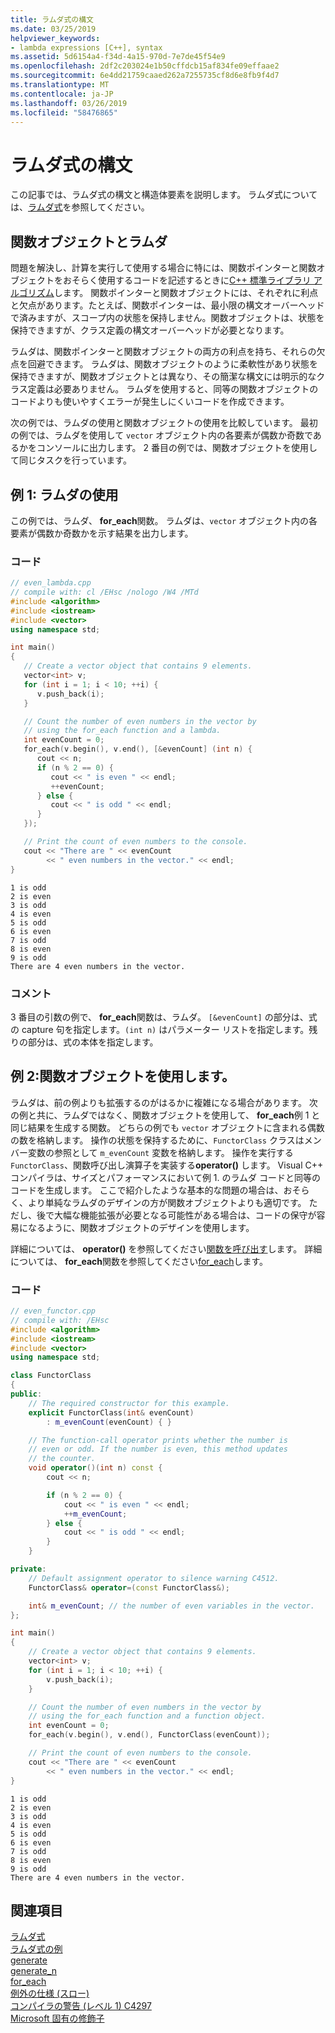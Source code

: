 ```yaml
---
title: ラムダ式の構文
ms.date: 03/25/2019
helpviewer_keywords:
- lambda expressions [C++], syntax
ms.assetid: 5d6154a4-f34d-4a15-970d-7e7de45f54e9
ms.openlocfilehash: 2df2c203024e1b50cffdcb15af834fe09effaae2
ms.sourcegitcommit: 6e4dd21759caaed262a7255735cf8d6e8fb9f4d7
ms.translationtype: MT
ms.contentlocale: ja-JP
ms.lasthandoff: 03/26/2019
ms.locfileid: "58476865"
---
```

# <a name="lambda-expression-syntax"></a>ラムダ式の構文

この記事では、ラムダ式の構文と構造体要素を説明します。 ラムダ式については、[ラムダ式](../cpp/lambda-expressions-in-cpp.md)を参照してください。

## <a name="function-objects-vs-lambdas"></a>関数オブジェクトとラムダ

問題を解決し、計算を実行して使用する場合に特には、関数ポインターと関数オブジェクトをおそらく使用するコードを記述するときに[C++ 標準ライブラリ アルゴリズム](../cpp/algorithms-modern-cpp.md)します。 関数ポインターと関数オブジェクトには、それぞれに利点と欠点があります。たとえば、関数ポインターは、最小限の構文オーバーヘッドで済みますが、スコープ内の状態を保持しません。関数オブジェクトは、状態を保持できますが、クラス定義の構文オーバーヘッドが必要となります。

ラムダは、関数ポインターと関数オブジェクトの両方の利点を持ち、それらの欠点を回避できます。 ラムダは、関数オブジェクトのように柔軟性があり状態を保持できますが、関数オブジェクトとは異なり、その簡潔な構文には明示的なクラス定義は必要ありません。 ラムダを使用すると、同等の関数オブジェクトのコードよりも使いやすくエラーが発生しにくいコードを作成できます。

次の例では、ラムダの使用と関数オブジェクトの使用を比較しています。 最初の例では、ラムダを使用して `vector` オブジェクト内の各要素が偶数か奇数であるかをコンソールに出力します。 2 番目の例では、関数オブジェクトを使用して同じタスクを行っています。

## <a name="example-1-using-a-lambda"></a>例 1: ラムダの使用

この例では、ラムダ、 **for_each**関数。 ラムダは、`vector` オブジェクト内の各要素が偶数か奇数かを示す結果を出力します。

### <a name="code"></a>コード

```cpp
// even_lambda.cpp
// compile with: cl /EHsc /nologo /W4 /MTd
#include <algorithm>
#include <iostream>
#include <vector>
using namespace std;

int main()
{
   // Create a vector object that contains 9 elements.
   vector<int> v;
   for (int i = 1; i < 10; ++i) {
      v.push_back(i);
   }

   // Count the number of even numbers in the vector by
   // using the for_each function and a lambda.
   int evenCount = 0;
   for_each(v.begin(), v.end(), [&evenCount] (int n) {
      cout << n;
      if (n % 2 == 0) {
         cout << " is even " << endl;
         ++evenCount;
      } else {
         cout << " is odd " << endl;
      }
   });

   // Print the count of even numbers to the console.
   cout << "There are " << evenCount
        << " even numbers in the vector." << endl;
}
```

```Output
1 is odd
2 is even
3 is odd
4 is even
5 is odd
6 is even
7 is odd
8 is even
9 is odd
There are 4 even numbers in the vector.
```

### <a name="comments"></a>コメント

3 番目の引数の例で、 **for_each**関数は、ラムダ。 `[&evenCount]` の部分は、式の capture 句を指定します。`(int n)` はパラメーター リストを指定します。残りの部分は、式の本体を指定します。

## <a name="example-2-using-a-function-object"></a>例 2:関数オブジェクトを使用します。

ラムダは、前の例よりも拡張するのがはるかに複雑になる場合があります。 次の例と共に、ラムダではなく、関数オブジェクトを使用して、 **for_each**例 1 と同じ結果を生成する関数。 どちらの例でも `vector` オブジェクトに含まれる偶数の数を格納します。 操作の状態を保持するために、`FunctorClass` クラスはメンバー変数の参照として `m_evenCount` 変数を格納します。 操作を実行する`FunctorClass`、関数呼び出し演算子を実装する**operator()** します。 Visual C++ コンパイラは、サイズとパフォーマンスにおいて例 1. のラムダ コードと同等のコードを生成します。 ここで紹介したような基本的な問題の場合は、おそらく、より単純なラムダのデザインの方が関数オブジェクトよりも適切です。 ただし、後で大幅な機能拡張が必要となる可能性がある場合は、コードの保守が容易になるように、関数オブジェクトのデザインを使用します。

詳細については、 **operator()** を参照してください[関数を呼び出す](../cpp/function-call-cpp.md)します。 詳細については、 **for_each**関数を参照してください[for_each](../standard-library/algorithm-functions.md#for_each)します。

### <a name="code"></a>コード

```cpp
// even_functor.cpp
// compile with: /EHsc
#include <algorithm>
#include <iostream>
#include <vector>
using namespace std;

class FunctorClass
{
public:
    // The required constructor for this example.
    explicit FunctorClass(int& evenCount)
        : m_evenCount(evenCount) { }

    // The function-call operator prints whether the number is
    // even or odd. If the number is even, this method updates
    // the counter.
    void operator()(int n) const {
        cout << n;

        if (n % 2 == 0) {
            cout << " is even " << endl;
            ++m_evenCount;
        } else {
            cout << " is odd " << endl;
        }
    }

private:
    // Default assignment operator to silence warning C4512.
    FunctorClass& operator=(const FunctorClass&);

    int& m_evenCount; // the number of even variables in the vector.
};

int main()
{
    // Create a vector object that contains 9 elements.
    vector<int> v;
    for (int i = 1; i < 10; ++i) {
        v.push_back(i);
    }

    // Count the number of even numbers in the vector by
    // using the for_each function and a function object.
    int evenCount = 0;
    for_each(v.begin(), v.end(), FunctorClass(evenCount));

    // Print the count of even numbers to the console.
    cout << "There are " << evenCount
        << " even numbers in the vector." << endl;
}
```

```Output
1 is odd
2 is even
3 is odd
4 is even
5 is odd
6 is even
7 is odd
8 is even
9 is odd
There are 4 even numbers in the vector.
```

## <a name="see-also"></a>関連項目

[ラムダ式](../cpp/lambda-expressions-in-cpp.md)<br/>
[ラムダ式の例](../cpp/examples-of-lambda-expressions.md)<br/>
[generate](../standard-library/algorithm-functions.md#generate)<br/>
[generate_n](../standard-library/algorithm-functions.md#generate_n)<br/>
[for_each](../standard-library/algorithm-functions.md#for_each)<br/>
[例外の仕様 (スロー)](../cpp/exception-specifications-throw-cpp.md)<br/>
[コンパイラの警告 (レベル 1) C4297](../error-messages/compiler-warnings/compiler-warning-level-1-c4297.md)<br/>
[Microsoft 固有の修飾子](../cpp/microsoft-specific-modifiers.md)